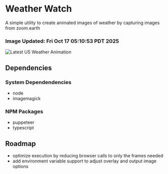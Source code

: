 # Weather Watch

A simple utility to create animated images of weather by capturing images from zoom.earth

### Image Updated: Fri Oct 17 05:10:53 PDT 2025

![Latest US Weather Animation](animations/2025-10-17.webp)

## Dependencies
### System Dependendencies
* node
* imagemagick
### NPM Packages
* puppeteer
* typescript

## Roadmap
* optimize execution by reducing browser calls to only the frames needed
* add environment variable support to adjust overlay and output image options
